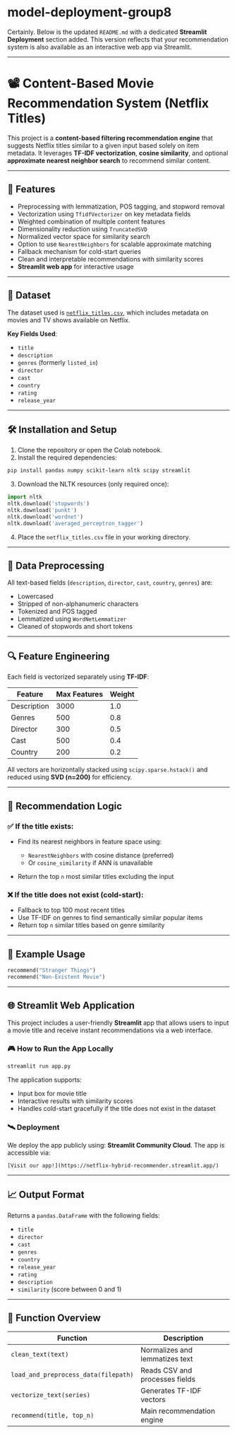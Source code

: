 # model-deployment-group8

Certainly. Below is the updated `README.md` with a dedicated **Streamlit Deployment** section added. This version reflects that your recommendation system is also available as an interactive web app via Streamlit.

---

# 📽️ Content-Based Movie Recommendation System (Netflix Titles)

This project is a **content-based filtering recommendation engine** that suggests Netflix titles similar to a given input based solely on item metadata. It leverages **TF-IDF vectorization**, **cosine similarity**, and optional **approximate nearest neighbor search** to recommend similar content.

---

## 📌 Features

* Preprocessing with lemmatization, POS tagging, and stopword removal
* Vectorization using `TfidfVectorizer` on key metadata fields
* Weighted combination of multiple content features
* Dimensionality reduction using `TruncatedSVD`
* Normalized vector space for similarity search
* Option to use `NearestNeighbors` for scalable approximate matching
* Fallback mechanism for cold-start queries
* Clean and interpretable recommendations with similarity scores
* **Streamlit web app** for interactive usage

---

## 📂 Dataset

The dataset used is [`netflix_titles.csv`](https://www.kaggle.com/datasets/shivamb/netflix-shows), which includes metadata on movies and TV shows available on Netflix.

**Key Fields Used**:

* `title`
* `description`
* `genres` (formerly `listed_in`)
* `director`
* `cast`
* `country`
* `rating`
* `release_year`

---

## 🛠️ Installation and Setup

1. Clone the repository or open the Colab notebook.
2. Install the required dependencies:

```bash
pip install pandas numpy scikit-learn nltk scipy streamlit
```

3. Download the NLTK resources (only required once):

```python
import nltk
nltk.download('stopwords')
nltk.download('punkt')
nltk.download('wordnet')
nltk.download('averaged_perceptron_tagger')
```

4. Place the `netflix_titles.csv` file in your working directory.

---

## 🧼 Data Preprocessing

All text-based fields (`description`, `director`, `cast`, `country`, `genres`) are:

* Lowercased
* Stripped of non-alphanumeric characters
* Tokenized and POS tagged
* Lemmatized using `WordNetLemmatizer`
* Cleaned of stopwords and short tokens

---

## 🔍 Feature Engineering

Each field is vectorized separately using **TF-IDF**:

| Feature     | Max Features | Weight |
| ----------- | ------------ | ------ |
| Description | 3000         | 1.0    |
| Genres      | 500          | 0.8    |
| Director    | 300          | 0.5    |
| Cast        | 500          | 0.4    |
| Country     | 200          | 0.2    |

All vectors are horizontally stacked using `scipy.sparse.hstack()` and reduced using **SVD (n=200)** for efficiency.

---

## 🤖 Recommendation Logic

### ✅ If the title exists:

* Find its nearest neighbors in feature space using:

  * `NearestNeighbors` with cosine distance (preferred)
  * Or `cosine_similarity` if ANN is unavailable
* Return the top `n` most similar titles excluding the input

### ❌ If the title does **not** exist (cold-start):

* Fallback to top 100 most recent titles
* Use TF-IDF on genres to find semantically similar popular items
* Return top `n` similar titles based on genre similarity

---

## 🧪 Example Usage

```python
recommend("Stranger Things")
recommend("Non-Existent Movie")
```

---

## 🌐 Streamlit Web Application

This project includes a user-friendly **Streamlit** app that allows users to input a movie title and receive instant recommendations via a web interface.

### 🎮 How to Run the App Locally

```bash
streamlit run app.py
```

The application supports:

* Input box for movie title
* Interactive results with similarity scores
* Handles cold-start gracefully if the title does not exist in the dataset

### 🛰️ Deployment

We deploy the app publicly using: **Streamlit Community Cloud**. The app is accessible via:

```
[Visit our app!](https://netflix-hybrid-recommender.streamlit.app/)
```

---

## 📈 Output Format

Returns a `pandas.DataFrame` with the following fields:

* `title`
* `director`
* `cast`
* `genres`
* `country`
* `release_year`
* `rating`
* `description`
* `similarity` (score between 0 and 1)

---

## 📄 Function Overview

| Function                             | Description                    |
| ------------------------------------ | ------------------------------ |
| `clean_text(text)`                   | Normalizes and lemmatizes text |
| `load_and_preprocess_data(filepath)` | Reads CSV and processes fields |
| `vectorize_text(series)`             | Generates TF-IDF vectors       |
| `recommend(title, top_n)`            | Main recommendation engine     |

